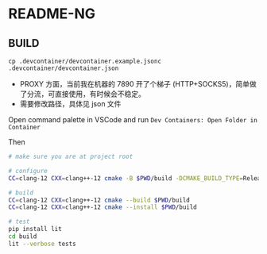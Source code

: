 # README-NG

## BUILD

`cp .devcontainer/devcontainer.example.jsonc .devcontainer/devcontainer.json`

- PROXY 方面，当前我在机器的 7890 开了个梯子 (HTTP+SOCKS5)，简单做了分流，可直接使用，有时候会不稳定。
- 需要修改路径，具体见 json 文件

Open command palette in VSCode and run `Dev Containers: Open Folder in Container`

Then

``` bash
# make sure you are at project root

# configure
CC=clang-12 CXX=clang++-12 cmake -B $PWD/build -DCMAKE_BUILD_TYPE=Release -DCMAKE_INSTALL_PREFIX=$PWD/install

# build
CC=clang-12 CXX=clang++-12 cmake --build $PWD/build
CC=clang-12 CXX=clang++-12 cmake --install $PWD/build

# test
pip install lit
cd build
lit --verbose tests
```
